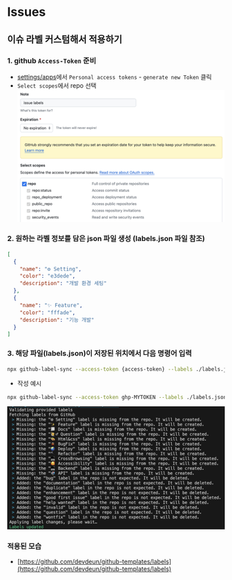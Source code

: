# Issues

## 이슈 라벨 커스텀해서 적용하기

### 1. github `Access-Token` 준비

- [settings/apps](https://github.com/settings/apps)에서 `Personal access tokens` - `generate new Token` 클릭
- `Select scopes`에서 repo 선택
  ![access-token](../_assets/access-token.png)

### 2. 원하는 라벨 정보를 담은 json 파일 생성 (labels.json 파일 참조)

```json
[
  {
    "name": "⚙ Setting",
    "color": "e3dede",
    "description": "개발 환경 세팅"
  },
  {
    "name": "✨ Feature",
    "color": "fffade",
    "description": "기능 개발"
  }
]
```

### 3. 해당 파일(labels.json)이 저장된 위치에서 다음 명령어 입력

```bash
npx github-label-sync --access-token {access-token} --labels ./labels.json {repository}
```

- 작성 예시

```bash
npx github-label-sync --access-token ghp-MYTOKEN --labels ./labels.json devdeun/github-templates
```

![success](../_assets/issues-labels-updated.png)

### 적용된 모습

- [https://github.com/devdeun/github-templates/labels](https://github.com/devdeun/github-templates/labels)
